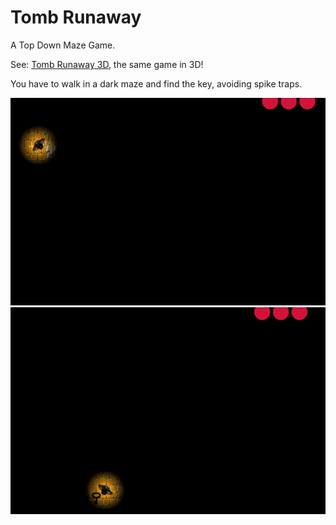 Tomb Runaway
============

A Top Down Maze Game.

See: [Tomb Runaway 3D](https://github.com/yuripourre/runaway3d), the same game in 3D!

You have to walk in a dark maze and find the key, avoiding spike traps.

![ScreenShot 1](https://github.com/yuripourre/runaway/blob/master/screenshots/screenshot1.png)
![ScreenShot 2](https://github.com/yuripourre/runaway/blob/master/screenshots/screenshot2.png)
